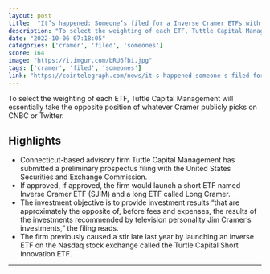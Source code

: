 ```yaml
---
layout: post
title:  "It’s happened: Someone’s filed for a Inverse Cramer ETFs with the SEC"
description: "To select the weighting of each ETF, Tuttle Capital Management will essentially take the opposite position of whatever Cramer publicly picks on CNBC or Twitter."
date: "2022-10-06 07:18:05"
categories: ['cramer', 'filed', 'someones']
score: 164
image: "https://i.imgur.com/bRU6fbi.jpg"
tags: ['cramer', 'filed', 'someones']
link: "https://cointelegraph.com/news/it-s-happened-someone-s-filed-for-cramer-etfs-with-the-sec"
---
```


To select the weighting of each ETF, Tuttle Capital Management will essentially take the opposite position of whatever Cramer publicly picks on CNBC or Twitter.

## Highlights

- Connecticut-based advisory firm Tuttle Capital Management has submitted a preliminary prospectus filing with the United States Securities and Exchange Commission.
- If approved, if approved, the firm would launch a short ETF named Inverse Cramer ETF (SJIM) and a long ETF called Long Cramer.
- The investment objective is to provide investment results “that are approximately the opposite of, before fees and expenses, the results of the investments recommended by television personality Jim Cramer’s investments,” the filing reads.
- The firm previously caused a stir late last year by launching an inverse ETF on the Nasdaq stock exchange called the Turtle Capital Short Innovation ETF.

---
